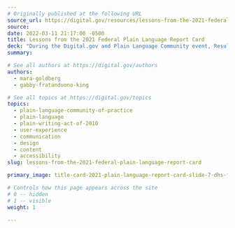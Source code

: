 ```yaml
---
# Originally published at the following URL
source_url: https://digital.gov/resources/lessons-from-the-2021-federal-plain-language-report-card/
source: 
date: 2022-03-11 21:17:00 -0500
title: Lessons from the 2021 Federal Plain Language Report Card
deck: "During the Digital.gov and Plain Language Community event, Results of the 2021 Federal Report Card, speaker David Lipscomb gave examples of web content that received both high and low scores in the 2021 Plain Language Report Card. Here’s what we learned."
summary: 

# See all authors at https://digital.gov/authors
authors:
  - mara-goldberg
  - gabby-fratanduono-king

# See all topics at https://digital.gov/topics
topics:
  - plain-language-community-of-practice
  - plain-language
  - plain-writing-act-of-2010
  - user-experience
  - communication
  - design
  - content
  - accessibility
slug: lessons-from-the-2021-federal-plain-language-report-card

primary_image: title-card-2021-plain-language-report-card-slide-7-dhs-foia

# Controls how this page appears across the site
# 0 -- hidden
# 1 -- visible
weight: 1

---
```

